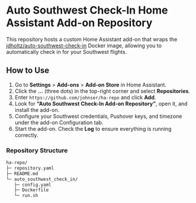 # Auto Southwest Check-In Home Assistant Add-on Repository

This repository hosts a custom Home Assistant add-on that wraps 
the [jdholtz/auto-southwest-check-in](https://hub.docker.com/r/jdholtz/auto-southwest-check-in) 
Docker image, allowing you to automatically check in for your Southwest flights.

## How to Use

1. Go to **Settings** > **Add-ons** > **Add-on Store** in Home Assistant.
2. Click the **...** (three dots) in the top-right corner and select **Repositories**.
3. Enter `https://github.com/johnser/ha-repo` and click **Add**.
4. Look for **“Auto Southwest Check-In Add-on Repository”**, open it, and install the add-on.
5. Configure your Southwest credentials, Pushover keys, and timezone under the add-on Configuration tab.
6. Start the add-on. Check the **Log** to ensure everything is running correctly.

### Repository Structure

```txt
ha-repo/
├─ repository.yaml
├─ README.md
└─ auto_southwest_check_in/
   ├─ config.yaml
   ├─ Dockerfile
   └─ run.sh

